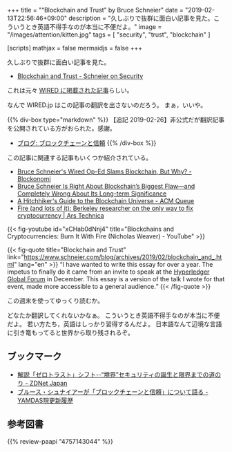 +++
title = "“Blockchain and Trust” by Bruce Schneier"
date = "2019-02-13T22:56:46+09:00"
description = "久しぶりで抜群に面白い記事を見た。こういうとき英語不得手なのが本当に不便だよ。"
image = "/images/attention/kitten.jpg"
tags = [ "security", "trust", "blockchain" ]

[scripts]
  mathjax = false
  mermaidjs = false
+++

久しぶりで抜群に面白い記事を見た。

- [Blockchain and Trust - Schneier on Security](https://www.schneier.com/blog/archives/2019/02/blockchain_and_.html)

これは元々 [WIRED に掲載された記事](https://www.wired.com/story/theres-no-good-reason-to-trust-blockchain-technology/ "There's No Good Reason to Trust Blockchain Technology | WIRED")らしい。

なんで WIRED.jp はこの記事の翻訳を出さないのだろう。
まぁ，いいや。

{{% div-box type="markdown" %}}
【追記 2019-02-26】非公式だが翻訳記事を公開されている方がおられた。感謝。

- [ブログ: ブロックチェーンと信頼](https://okuranagaimo.blogspot.com/2019/02/blog-post_14.html)
{{% /div-box %}}

この記事に関連する記事もいくつか紹介されている。

- [Bruce Schneier's Wired Op-Ed Slams Blockchain, But Why? - Blockonomi](https://blockonomi.com/bruce-schneiers-slams-blockchain/)
- [Bruce Schneier Is Right About Blockchain’s Biggest Flaw—and Completely Wrong About Its Long-term Significance](https://breakermag.com/bruce-schneier-is-right-about-blockchains-biggest-flaw-and-completely-wrong-about-its-longterm-significance/)
- [A Hitchhiker's Guide to the Blockchain Universe - ACM Queue](https://queue.acm.org/detail.cfm?id=3305265)
- [Fire (and lots of it): Berkeley researcher on the only way to fix cryptocurrency | Ars Technica](https://arstechnica.com/information-technology/2019/02/researcher-counts-the-reasons-he-wants-cryptocurrency-burned-with-fire/)

{{< fig-youtube id="xCHab0dNnj4" title="Blockchains and Cryptocurrencies: Burn It With Fire (Nicholas Weaver) - YouTube" >}}

{{< fig-quote title="Blockchain and Trust" link="https://www.schneier.com/blog/archives/2019/02/blockchain_and_.html" lang="en" >}}
<q>I have wanted to write this essay for over a year. The impetus to finally do it came from an invite to speak at the <a href="https://hgf18.sched.com/speaker/bruce_schneier.1ypp0elm">Hyperledger Global Forum</a> in December. This essay is a version of the talk I wrote for that event, made more accessible to a general audience.</q>
{{< /fig-quote >}}


この週末を使ってゆっくり読むか。

どなたか翻訳してくれないかなぁ。
こういうとき英語不得手なのが本当に不便だよ。
若い方たち，英語はしっかり習得するんだよ。
日本語なんて辺境な言語に引き篭もってると世界から取り残されるぞ。

## ブックマーク

- [解説「ゼロトラスト」シフト--“境界”セキュリティの誕生と限界までの道のり - ZDNet Japan](https://japan.zdnet.com/article/35132483/)
- [ブルース・シュナイアーが「ブロックチェーンと信頼」について語る - YAMDAS現更新履歴](https://yamdas.hatenablog.com/entry/20190224/blockchainandtrust)

## 参考図書

{{% review-paapi "4757143044" %}} <!-- 信頼と裏切りの社会 -->
